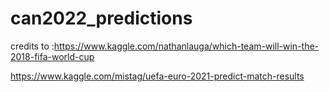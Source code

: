 # can2022_predictions

credits to :https://www.kaggle.com/nathanlauga/which-team-will-win-the-2018-fifa-world-cup

https://www.kaggle.com/mistag/uefa-euro-2021-predict-match-results
